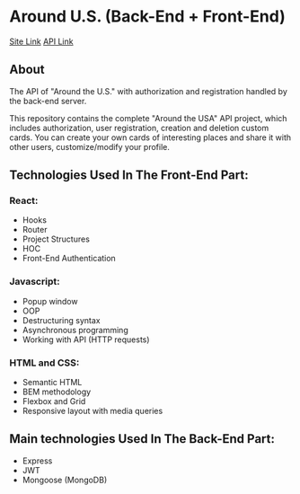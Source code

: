# Around U.S. (Back-End + Front-End)

[Site Link](https://ab-proj15.students.nomoredomainssbs.ru)
[API Link](https://api.ab-proj15.students.nomoredomainssbs.ru)

## About

The API of "Around the U.S." with authorization and registration handled by the back-end server.

This repository contains the complete "Around the USA" API project, which includes authorization, user registration, creation and deletion custom cards.
You can create your own cards of interesting places and share it with other users, customize/modify your profile.

## Technologies Used In The Front-End Part:
### React:
* Hooks
* Router
* Project Structures
* HOC
* Front-End Authentication
### Javascript:
* Popup window
* OOP
* Destructuring syntax
* Asynchronous programming
* Working with API (HTTP requests)
### HTML and CSS:
* Semantic HTML
* BEM methodology
* Flexbox and Grid
* Responsive layout with media queries

## Main technologies Used In The Back-End Part:
* Express
* JWT
* Mongoose (MongoDB)
